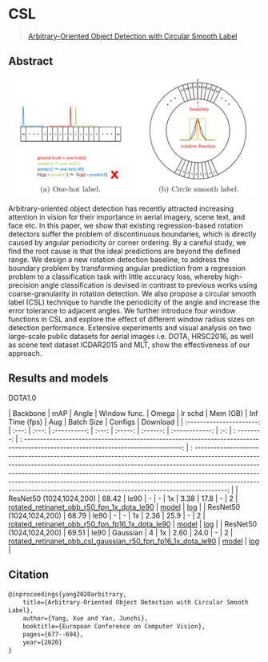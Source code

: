 # CSL

> [Arbitrary-Oriented Object Detection with Circular Smooth Label](https://link.springer.com/chapter/10.1007/978-3-030-58598-3_40)

<!-- [ALGORITHM] -->

## Abstract

<div align=center>
<img src="https://raw.githubusercontent.com/zytx121/image-host/main/imgs/csl.jpg" width="800"/>
</div>

Arbitrary-oriented object detection has recently attracted increasing attention in vision for their importance
in aerial imagery, scene text, and face etc. In this paper, we show that existing regression-based rotation detectors
suffer the problem of discontinuous boundaries, which is directly caused by angular periodicity or corner ordering.
By a careful study, we find the root cause is that the ideal predictions are beyond the defined range. We design a
new rotation detection baseline, to address the boundary problem by transforming angular prediction from a regression
problem to a classification task with little accuracy loss, whereby high-precision angle classification is devised in
contrast to previous works using coarse-granularity in rotation detection. We also propose a circular smooth label (CSL)
technique to handle the periodicity of the angle and increase the error tolerance to adjacent angles. We further
introduce four window functions in CSL and explore the effect of different window radius sizes on detection performance.
Extensive experiments and visual analysis on two large-scale public datasets for aerial images i.e. DOTA, HRSC2016,
as well as scene text dataset ICDAR2015 and MLT, show the effectiveness of our approach.

## Results and models

DOTA1.0

| Backbone | mAP | Angle | Window func. | Omega | lr schd | Mem (GB) | Inf Time (fps) | Aug | Batch Size | Configs |
Download |
| :----------------------: | :---: | :---: | :----------: | :---: | :-----: | :------: | :------------: | :-: | :
--------: | :
-------------------------------------------------------------------------------------------------------------------------------:
| :
----------------------------------------------------------------------------------------------------------------------------------------------------------------------------------------------------------------------------------------------------------------------------------------------------------------------------------------------------------------------------------------------------------------:
|
| ResNet50 (1024,1024,200) | 68.42 | le90 | - | - | 1x | 3.38 | 17.8 | - | 2
|         [rotated_retinanet_obb_r50_fpn_1x_dota_le90](../rotated_retinanet/rotated_retinanet_obb_r50_fpn_1x_dota_le90.py)
|                       [model](https://download.openmmlab.com/mmrotate/v0.1.0/rotated_retinanet/rotated_retinanet_obb_r50_fpn_1x_dota_le90/rotated_retinanet_obb_r50_fpn_1x_dota_le90-c0097bc4.pth)
\| [log](https://download.openmmlab.com/mmrotate/v0.1.0/rotated_retinanet/rotated_retinanet_obb_r50_fpn_1x_dota_le90/rotated_retinanet_obb_r50_fpn_1x_dota_le90_20220128_130740.log.json)
|
| ResNet50 (1024,1024,200) | 68.79 | le90 | - | - | 1x | 2.36 | 25.9 | - | 2
|    [rotated_retinanet_obb_r50_fpn_fp16_1x_dota_le90](../rotated_retinanet/rotated_retinanet_obb_r50_fpn_fp16_1x_dota_le90.py)
|             [model](https://download.openmmlab.com/mmrotate/v0.1.0/rotated_retinanet/rotated_retinanet_obb_r50_fpn_fp16_1x_dota_le90/rotated_retinanet_obb_r50_fpn_fp16_1x_dota_le90-01de71b5.pth)
\| [log](https://download.openmmlab.com/mmrotate/v0.1.0/rotated_retinanet/rotated_retinanet_obb_r50_fpn_fp16_1x_dota_le90/rotated_retinanet_obb_r50_fpn_fp16_1x_dota_le90_20220303_183714.log.json)
|
| ResNet50 (1024,1024,200) | 69.51 | le90 | Gaussian | 4 | 1x | 2.60 | 24.0 | - | 2
| [rotated_retinanet_obb_csl_gaussian_r50_fpn_fp16_1x_dota_le90](./rotated_retinanet_obb_csl_gaussian_r50_fpn_fp16_1x_dota_le90.py)
| [model](https://download.openmmlab.com/mmrotate/v0.1.0/csl/rotated_retinanet_obb_csl_gaussian_r50_fpn_fp16_1x_dota_le90/rotated_retinanet_obb_csl_gaussian_r50_fpn_fp16_1x_dota_le90-b4271aed.pth)
\| [log](https://download.openmmlab.com/mmrotate/v0.1.0/csl/rotated_retinanet_obb_csl_gaussian_r50_fpn_fp16_1x_dota_le90/rotated_retinanet_obb_csl_gaussian_r50_fpn_fp16_1x_dota_le90_20220321_010033.log.json)
|

## Citation

```
@inproceedings{yang2020arbitrary,
    title={Arbitrary-Oriented Object Detection with Circular Smooth Label},
    author={Yang, Xue and Yan, Junchi},
    booktitle={European Conference on Computer Vision},
    pages={677--694},
    year={2020}
}
```
